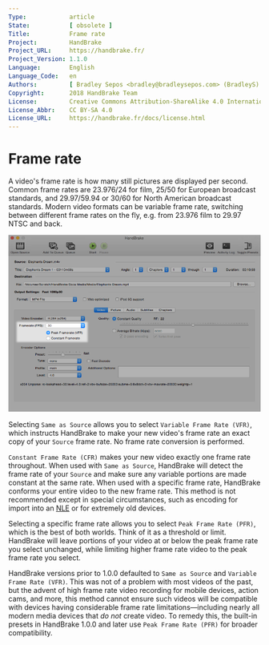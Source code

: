 ```yaml
---
Type:            article
State:           [ obsolete ]
Title:           Frame rate
Project:         HandBrake
Project_URL:     https://handbrake.fr/
Project_Version: 1.1.0
Language:        English
Language_Code:   en
Authors:         [ Bradley Sepos <bradley@bradleysepos.com> (BradleyS) ]
Copyright:       2018 HandBrake Team
License:         Creative Commons Attribution-ShareAlike 4.0 International
License_Abbr:    CC BY-SA 4.0
License_URL:     https://handbrake.fr/docs/license.html
---
```


Frame rate
==========

A video's frame rate is how many still pictures are displayed per second. Common frame rates are 23.976/24 for film, 25/50 for European broadcast standards, and 29.97/59.94 or 30/60 for North American broadcast standards. Modern video formats can be variable frame rate, switching between different frame rates on the fly, e.g. from 23.976 film to 29.97 NTSC and back.

<!-- .system-macos -->

![Frame rate controls on Mac](../../images/mac/frame-rate-controls-1.0.0.png "HandBrake's frame rate controls.")

<!-- /.system-macos -->

Selecting `Same as Source` allows you to select `Variable Frame Rate (VFR)`, which instructs HandBrake to make your new video's frame rate an exact copy of your `Source` frame rate. No frame rate conversion is performed.

`Constant Frame Rate (CFR)` makes your new video exactly one frame rate throughout. When used with `Same as Source`, HandBrake will detect the frame rate of your `Source` and make sure any variable portions are made constant at the same rate. When used with a specific frame rate, HandBrake conforms your entire video to the new frame rate. This method is not recommended except in special circumstances, such as encoding for import into an [NLE](https://en.wikipedia.org/wiki/Non-linear_editing_system) or for extremely old devices.

Selecting a specific frame rate allows you to select `Peak Frame Rate (PFR)`, which is the best of both worlds. Think of it as a threshold or limit. HandBrake will leave portions of your video at or below the peak frame rate you select unchanged, while limiting higher frame rate video to the peak frame rate you select.

HandBrake versions prior to 1.0.0 defaulted to `Same as Source` and `Variable Frame Rate (VFR)`. This was not of a problem with most videos of the past, but the advent of high frame rate video recording for mobile devices, action cams, and more, this method cannot ensure such videos will be compatible with devices having considerable frame rate limitations—including nearly all modern media devices that *do not* create video. To remedy this, the built-in presets in HandBrake 1.0.0 and later use `Peak Frame Rate (PFR)` for broader compatibility.

